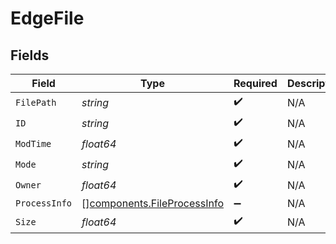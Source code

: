 # EdgeFile


## Fields

| Field                                                                      | Type                                                                       | Required                                                                   | Description                                                                |
| -------------------------------------------------------------------------- | -------------------------------------------------------------------------- | -------------------------------------------------------------------------- | -------------------------------------------------------------------------- |
| `FilePath`                                                                 | *string*                                                                   | :heavy_check_mark:                                                         | N/A                                                                        |
| `ID`                                                                       | *string*                                                                   | :heavy_check_mark:                                                         | N/A                                                                        |
| `ModTime`                                                                  | *float64*                                                                  | :heavy_check_mark:                                                         | N/A                                                                        |
| `Mode`                                                                     | *string*                                                                   | :heavy_check_mark:                                                         | N/A                                                                        |
| `Owner`                                                                    | *float64*                                                                  | :heavy_check_mark:                                                         | N/A                                                                        |
| `ProcessInfo`                                                              | [][components.FileProcessInfo](../../models/components/fileprocessinfo.md) | :heavy_minus_sign:                                                         | N/A                                                                        |
| `Size`                                                                     | *float64*                                                                  | :heavy_check_mark:                                                         | N/A                                                                        |